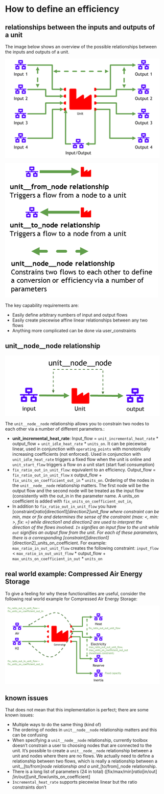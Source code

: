 # How to define an efficiency

## relationships between the inputs and outputs of a unit

The image below shows an overview of the possible relationships between the inputs and outputs of a unit.

![image](../figs/definingconversionsforunits.png)

![image](../figs/definingconversionsforunits_legend.png)

The key capability requirements are:
 - Easily define arbitrary numbers of input and output flows
 - Easily create piecewise affine linear relationships between any two flows
 - Anything more complicated can be done via user_constraints

## unit__node__node relationship

![image](../figs/unit__node__node.png)

The `unit__node__node` relationship allows you to constrain two nodes to each other via a number of different parameters.:
- **unit_incremental_heat_rate**: Input_flow = `unit_incremental_heat_rate` * output_flow + `unit_idle_heat_rate` * `units_on`.  It can be piecewise linear, used in conjunction with `operating_points` with monotonically increasing coefficients (not enforced). Used in conjunction with `unit_idle_heat_rate` triggers a fixed flow when the unit is online and `unit_start_flow` triggers a flow on a unit start (start fuel consumption)
- `fix_ratio_out_in_unit_flow`: equivalent to an efficiency. Output_flow = `fix_ratio_out_in_unit_flow` x output_flow + `fix_units_on_coefficient_out_in` * `units_on`. Ordering of the nodes in the `unit__node__node` relationship matters. The first node will be the output flow and the second node will be treated as the input flow (consistently with the out_in in the parameter name. A units_on coefficient is added with `fix_units_on_coefficient_out_in`, 
- In addition to `fix_ratio_out_in_unit_flow` you have [constraint]_ratio_[direction1]_[direction2]_unit_flow where constraint can be min, max or fix and determines the sense of the constraint (max: <, min: >, fix: =) while direction1 and direction2 are used to interpret the direction of the flows involved. `In` signifies an input flow to the unit while `out` signifies an output flow from the unit. For each of these parameters, there is a corresponding [constraint]_[direction1]_[direction2]_units_on_coefficient. For example: `max_ratio_in_out_unit_flow` creates the following constraint:
`input_flow` < `max_ratio_in_out_unit_flow` * output_flow + `max_units_on_coefficient_in_out` * `units_on`

## real world example: Compressed Air Energy Storage

To give a feeling for why these functionalities are useful, consider the following real world example for Compressed Air Energy Storage:

![image](../figs/definingconversionsforunits_realworldexample.png)

## known issues

That does not mean that this implementation is perfect; there are some known issues:

- Multiple ways to do the same thing (kind of)
- The ordering of nodes in `unit__node__node` relationship matters and this can be confusing
- When specifying a `unit__node__node` relationship, currently toolbox doesn’t constrain a user to choosing nodes that are connected to the unit. It’s possible to create a `unit__node__node` relationship between a unit and nodes where there are no flows. We actually need to define a relationship between two flows, which is really a relationship between a unit__[to/from]_node relationship and a unit__[to/from]_node relationship.
- There is a long list of parameters (24 in total) ([fix/max/min]_ratio_[in/out]_[in/out]_[unit_flow/units_on_coefficient]
- `Incremental_heat_rate` supports piecewise linear but the ratio constraints don’t